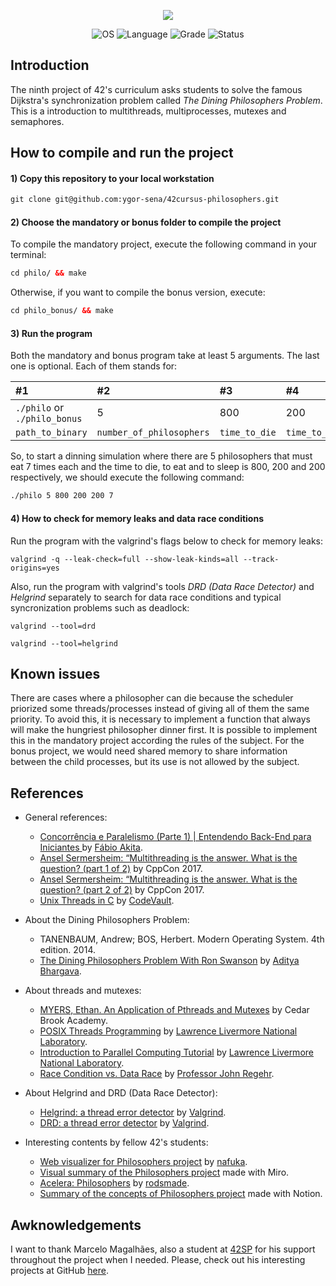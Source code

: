 <p align="center">
    <img src="https://user-images.githubusercontent.com/102881479/220914152-9fea3130-8edc-4f80-b936-be3c8c5e80e1.png">
</p>

<p align="center">
    <img src="https://img.shields.io/badge/OS-Linux-blue" alt="OS">
    <img src="https://img.shields.io/badge/Language-C%20%7C%20C%2B%2B-blue.svg" alt="Language">
    <img src="https://img.shields.io/badge/Grade-125%2F100-brightgreen.svg" alt="Grade">
    <img src="https://img.shields.io/badge/Status-Completed-brightgreen.svg" alt="Status">
</p>

## Introduction

The ninth project of 42's curriculum asks students to solve the famous Dijkstra's synchronization problem called *The Dining Philosophers Problem*. This is a introduction to multithreads, multiprocesses, mutexes and semaphores. 

## How to compile and run the project

#### 1) Copy this repository to your local workstation

```html
git clone git@github.com:ygor-sena/42cursus-philosophers.git
```

#### 2) Choose the mandatory or bonus folder to compile the project

To compile the mandatory project, execute the following command in your terminal:

```html
cd philo/ && make
```

Otherwise, if you want to compile the bonus version, execute:

```html
cd philo_bonus/ && make
```

#### 3) Run the program

Both the mandatory and bonus program take at least 5 arguments. The last one is optional. Each of them stands for:

| #1 | #2 |  #3 | #4 | #5 | #6 (optional) |
|:----|:----|:----|:----|:----|:----|
|`./philo` or `./philo_bonus`| 5 | 800 | 200 | 200 | 5 |
| `path_to_binary` |  `number_of_philosophers` | `time_to_die` | `time_to_eat` | `time_to_sleep` | `number_of_times_each_must_eat` |

So, to start a dinning simulation where there are 5 philosophers that must eat 7 times each and the time to die, to eat and to sleep is 800, 200 and 200 respectively, we should execute the following command:

```html
./philo 5 800 200 200 7
```

#### 4) How to check for memory leaks and data race conditions

Run the program with the valgrind's flags below to check for memory leaks:

```
valgrind -q --leak-check=full --show-leak-kinds=all --track-origins=yes
```

Also, run the program with valgrind's tools *DRD (Data Race Detector)* and *Helgrind* separately to search for data race conditions and typical syncronization problems such as deadlock:

```
valgrind --tool=drd 
```

```
valgrind --tool=helgrind 
```

## Known issues

There are cases where a philosopher can die because the scheduler priorized some threads/processes instead of giving all of them the same priority. To avoid this, it is necessary to implement a function that always will make the hungriest philosopher dinner first. It is possible to implement this in the mandatory project according the rules of the subject. For the bonus project, we would need shared memory to share information between the child processes, but its use is not allowed by the subject.

## References

- General references:
  - [Concorrência e Paralelismo (Parte 1) | Entendendo Back-End para Iniciantes ](https://www.youtube.com/watch?v=cx1ULv4wYxM) by [Fábio Akita](https://www.youtube.com/@Akitando).
  - [Ansel Sermersheim: “Multithreading is the answer. What is the question? (part 1 of 2)](https://www.youtube.com/watch?v=GNw3RXr-VJk) by CppCon 2017.
  - [Ansel Sermersheim: “Multithreading is the answer. What is the question? (part 2 of 2)](https://www.youtube.com/watch?v=sDLQWivf1-I) by CppCon 2017.
  - [Unix Threads in C](https://www.youtube.com/watch?v=d9s_d28yJq0&list=PLfqABt5AS4FmuQf70psXrsMLEDQXNkLq2) by [CodeVault](https://www.youtube.com/@CodeVault).

- About the Dining Philosophers Problem:
  - TANENBAUM, Andrew; BOS, Herbert. Modern Operating System. 4th edition. 2014.
  - [The Dining Philosophers Problem With Ron Swanson](https://www.adit.io/posts/2013-05-11-The-Dining-Philosophers-Problem-With-Ron-Swanson.html) by [Aditya Bhargava](https://www.adit.io/index.html).

- About threads and mutexes:
  - [MYERS, Ethan. An Application of Pthreads and Mutexes](https://files.kipr.org/gcer/2009/proceedings/Myers_ApplicationPthreads.pdf) by Cedar Brook Academy.
  - [POSIX Threads Programming](https://hpc-tutorials.llnl.gov/posix/) by [Lawrence Livermore National Laboratory](https://www.llnl.gov/).
  - [Introduction to Parallel Computing Tutorial](https://hpc.llnl.gov/documentation/tutorials/introduction-parallel-computing-tutorial##Overview) by [Lawrence Livermore National Laboratory](https://www.llnl.gov/).
  - [Race Condition vs. Data Race](https://blog.regehr.org/archives/490) by [Professor John Regehr](https://blog.regehr.org/).

- About Helgrind and DRD (Data Race Detector):
  - [Helgrind: a thread error detector](https://valgrind.org/docs/manual/hg-manual.html) by [Valgrind](https://valgrind.org/).
  - [DRD: a thread error detector](https://valgrind.org/docs/manual/drd-manual.html) by [Valgrind](https://valgrind.org/).
  
- Interesting contents by fellow 42's students:
  - [Web visualizer for Philosophers project](https://github.com/nafuka11/philosophers-visualizer) by [nafuka](https://github.com/nafuka11).
  - [Visual summary of the Philosophers project](https://miro.com/app/board/o9J_l0AjIkc=/) made with Miro.
  - [Acelera: Philosophers](https://rodsmade.notion.site/Acelera-Philosophers-a82a52edabe24ea4a382393fae6c4531) by [rodsmade](https://github.com/rodsmade).
  - [Summary of the concepts of Philosophers project](https://www.notion.so/Philosophers-2b872948598e4f0cba91c66d8b5ba821) made with Notion.

## Awknowledgements

I want to thank Marcelo Magalhães, also a student at [42SP](https://www.42sp.org.br/) for his support throughout the project when I needed. Please, check out his interesting projects at GitHub [here](https://github.com/magalhaesm).
